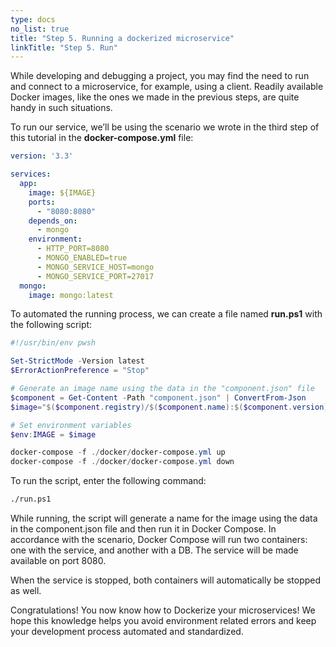 ```yaml
---
type: docs
no_list: true
title: "Step 5. Running a dockerized microservice"
linkTitle: "Step 5. Run"
---
```


While developing and debugging a project, you may find the need to run and connect to a microservice, for example, using a client. Readily available Docker images, like the ones we made in the previous steps, are quite handy in such situations.

To run our service, we’ll be using the scenario we wrote in the third step of this tutorial in the **docker-compose.yml** file:

```yml
version: '3.3'

services:
  app:
    image: ${IMAGE}
    ports:
      - "8080:8080"
    depends_on:
      - mongo
    environment:
      - HTTP_PORT=8080
      - MONGO_ENABLED=true
      - MONGO_SERVICE_HOST=mongo
      - MONGO_SERVICE_PORT=27017
  mongo:
    image: mongo:latest
```

To automated the running process, we can create a file named **run.ps1** with the following script:

```ps1
#!/usr/bin/env pwsh

Set-StrictMode -Version latest
$ErrorActionPreference = "Stop"

# Generate an image name using the data in the "component.json" file
$component = Get-Content -Path "component.json" | ConvertFrom-Json
$image="$($component.registry)/$($component.name):$($component.version)-$($component.build)-rc"

# Set environment variables
$env:IMAGE = $image

docker-compose -f ./docker/docker-compose.yml up
docker-compose -f ./docker/docker-compose.yml down

```

To run the script, enter the following command:

```bash
./run.ps1
```

While running, the script will generate a name for the image using the data in the component.json file and then run it in Docker Compose. In accordance with the scenario, Docker Compose will run two containers: one with the service, and another with a DB. The service will be made available on port 8080.

When the service is stopped, both containers will automatically be stopped as well.

Congratulations! You now know how to Dockerize your microservices! We hope this knowledge helps you avoid environment related errors and keep your development process automated and standardized.
